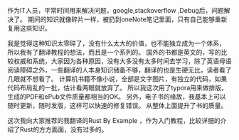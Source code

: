 作为IT人员，平常时间用来解决问题，google,stackoverflow ,Debug后，问题解决了。
期间的知识就像碎片一样，被扔到oneNote笔记里面，只有自己能够重新复用这些知识。

我是觉得这种知识太零碎了，没有什么太大的价值，也不能独立成为一个体系，
所以我有了翻译教程的想法，而且是一个系列的。
国外的书都是英文的，写的比较权威和系统，大家因为各种原因，没有大多没有太多时间去学习，除了英语母语阅读障碍之外，一些翻译的人本身知识储备不够，翻译的也是生硬无比，读者看了几眼就不想看了。
计算机书籍不像小说，全部是文字图片，有独立的代码，如果代码布局乱的一批，估计看两眼就放弃了。
所以我这次用了typora用来做排版，生成的PDF和ePub文件质量都相当的OK。
另外，电子书的缘故，我基本上可以随时更新，随时发版，这样可以快速的修复错误。
从整体上面提升了书的质量。

这次我向大家推荐的我翻译的Rust By Example ，作为入门教程，比较详细的介绍了Rust的方方面面，没有过多的。

